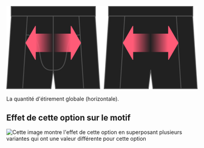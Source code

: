 ![L'option stretch pour Bruce](./stretch.svg)

La quantité d'étirement globale (horizontale).

## Effet de cette option sur le motif

![Cette image montre l'effet de cette option en superposant plusieurs variantes qui ont une valeur différente pour cette option](bruce\_stretch\_sample.svg "Effet de cette option sur le motif")
